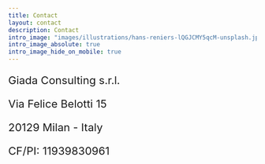```yaml
---
title: Contact
layout: contact
description: Contact
intro_image: "images/illustrations/hans-reniers-lQGJCMY5qcM-unsplash.jpg"
intro_image_absolute: true
intro_image_hide_on_mobile: true
---
```


<p style="font-size:22px">
Giada Consulting s.r.l.</p>
<p style="font-size:22px">
Via Felice Belotti 15</p>
<p style="font-size:22px">20129 Milan - Italy</p>
<p style="font-size:22px">
CF/PI: 11939830961</p>